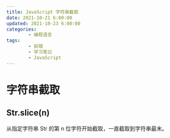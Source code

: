 ```yaml
---
title: JavaScript 字符串截取
date: 2021-10-21 6:00:00
updated: 2021-10-23 6:00:00
categories:
        - 编程语言
tags:
        - 前端
        - 学习笔记
        - JavaScript
---
```


# 字符串截取

## Str.slice(n)

从指定字符串 Str 的第 n 位字符开始截取，一直截取到字符串最末。
